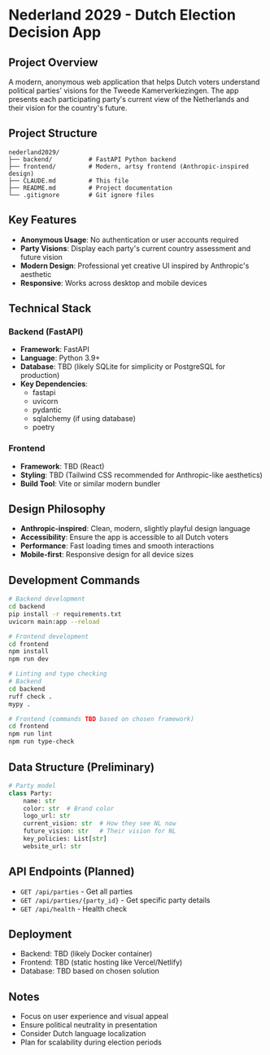 # Nederland 2029 - Dutch Election Decision App

## Project Overview
A modern, anonymous web application that helps Dutch voters understand political parties' visions for the Tweede Kamerverkiezingen. The app presents each participating party's current view of the Netherlands and their vision for the country's future.

## Project Structure
```
nederland2029/
├── backend/          # FastAPI Python backend
├── frontend/         # Modern, artsy frontend (Anthropic-inspired design)
├── CLAUDE.md         # This file
├── README.md         # Project documentation
└── .gitignore        # Git ignore files
```

## Key Features
- **Anonymous Usage**: No authentication or user accounts required
- **Party Visions**: Display each party's current country assessment and future vision
- **Modern Design**: Professional yet creative UI inspired by Anthropic's aesthetic
- **Responsive**: Works across desktop and mobile devices

## Technical Stack

### Backend (FastAPI)
- **Framework**: FastAPI
- **Language**: Python 3.9+
- **Database**: TBD (likely SQLite for simplicity or PostgreSQL for production)
- **Key Dependencies**: 
  - fastapi
  - uvicorn
  - pydantic
  - sqlalchemy (if using database)
  - poetry 

### Frontend
- **Framework**: TBD (React)
- **Styling**: TBD (Tailwind CSS recommended for Anthropic-like aesthetics)
- **Build Tool**: Vite or similar modern bundler

## Design Philosophy
- **Anthropic-inspired**: Clean, modern, slightly playful design language
- **Accessibility**: Ensure the app is accessible to all Dutch voters
- **Performance**: Fast loading times and smooth interactions
- **Mobile-first**: Responsive design for all device sizes

## Development Commands
```bash
# Backend development
cd backend
pip install -r requirements.txt
uvicorn main:app --reload

# Frontend development  
cd frontend
npm install
npm run dev

# Linting and type checking
# Backend
cd backend
ruff check .
mypy .

# Frontend (commands TBD based on chosen framework)
cd frontend
npm run lint
npm run type-check
```

## Data Structure (Preliminary)
```python
# Party model
class Party:
    name: str
    color: str  # Brand color
    logo_url: str
    current_vision: str  # How they see NL now
    future_vision: str   # Their vision for NL
    key_policies: List[str]
    website_url: str
```

## API Endpoints (Planned)
- `GET /api/parties` - Get all parties
- `GET /api/parties/{party_id}` - Get specific party details
- `GET /api/health` - Health check

## Deployment
- Backend: TBD (likely Docker container)
- Frontend: TBD (static hosting like Vercel/Netlify)
- Database: TBD based on chosen solution

## Notes
- Focus on user experience and visual appeal
- Ensure political neutrality in presentation
- Consider Dutch language localization
- Plan for scalability during election periods